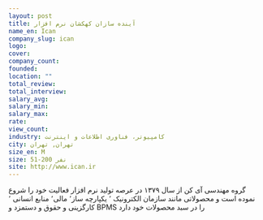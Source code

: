 ```yaml
---
layout: post
title: آینده سازان کهکشان نرم افزار
name_en: Ican
company_slug: ican
logo: 
cover: 
company_count:
founded:
location: ""
total_review: 
total_interview: 
salary_avg: 
salary_min: 
salary_max: 
rate: 
view_count: 
industry: کامپیوتر، فناوری اطلاعات و اینترنت
city: تهران, تهران
size_en: M
size: 51-200 نفر
site: http://www.ican.ir
---
```


گروه مهندسی آی کن از سال ۱۳۷۹ در عرصه تولید نرم افزار فعالیت خود را شروع نموده است و محصولاتی مانند سازمان الکترونیک ٬ یکپارچه ساز٬ مالی٬ منابع انسانی ٬ کارگزینی و حقوق و دستمزد و BPMS  را در سبد محصولات خود دارد
